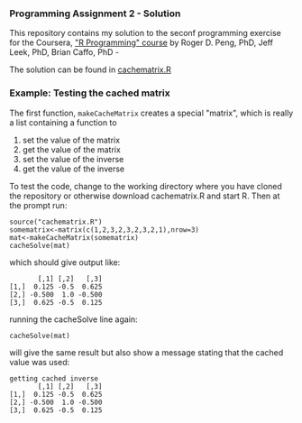 ### Programming Assignment 2 - Solution

This repository contains my solution to the seconf programming exercise for 
the Coursera, ["R Programming" course](https://class.coursera.org/rprog-008) by Roger D. Peng, PhD, Jeff Leek, PhD, Brian Caffo, PhD - 

The solution can be found in [cachematrix.R](./cachematrix.R)

### Example: Testing the cached matrix
The first function, `makeCacheMatrix` creates a special "matrix", which is
really a list containing a function to

1.  set the value of the matrix
2.  get the value of the matrix
3.  set the value of the inverse
4.  get the value of the inverse

To test the code, change to the working directory where you have cloned the repository or otherwise download cachematrix.R and start R.  Then at the prompt run:
<!-- -->

    source("cachematrix.R")
    somematrix<-matrix(c(1,2,3,2,3,2,3,2,1),nrow=3)
    mat<-makeCacheMatrix(somematrix)
    cacheSolve(mat)

which should give output like:

           [,1] [,2]   [,3]
    [1,]  0.125 -0.5  0.625
    [2,] -0.500  1.0 -0.500
    [3,]  0.625 -0.5  0.125

running the cacheSolve line again:

    cacheSolve(mat)
    
will give the same result but also show a message stating that the cached value was used:

    getting cached inverse
           [,1] [,2]   [,3]
    [1,]  0.125 -0.5  0.625
    [2,] -0.500  1.0 -0.500
    [3,]  0.625 -0.5  0.125

